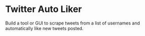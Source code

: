 # Twitter Auto Liker

Build a tool or GUI to scrape tweets from a list of usernames and automatically like new tweets posted.
